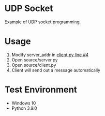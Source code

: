 # UDP Socket
Example of UDP socket programming.

# Usage
1. Modify server_addr in [client.py line #4](https://github.com/Andre3000TW/code-vault/blob/14e54130a002019826bc06466af298b2693458b8/UDP-socket/source/client.py#L4)
2. Open source/server.py
3. Open source/client.py
4. Client will send out a message automatically

# Test Environment
+ Windows 10
+ Python 3.9.0
